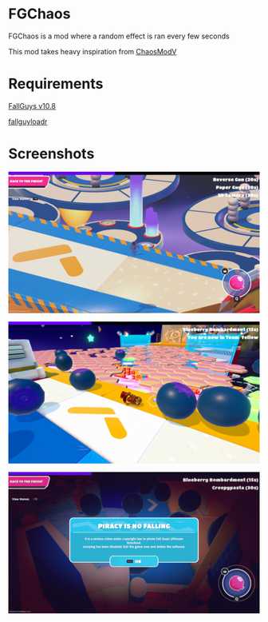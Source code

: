 # FGChaos

FGChaos is a mod where a random effect is ran every few seconds

This mod takes heavy inspiration from [ChaosModV](https://github.com/gta-chaos-mod/ChaosModV)

# Requirements

[FallGuys v10.8](https://drive.google.com/file/d/1822GQo4dGv3kB3K0i4Sp26pk-nz0J8N9/view?usp=sharing)

[fallguyloadr](https://github.com/RRM101/fallguyloadr)

# Screenshots

![Screenshot](Screenshots/Screenshot1.png)

![Screenshot](Screenshots/Screenshot2.png)

![Screenshot](Screenshots/Screenshot3.png)
